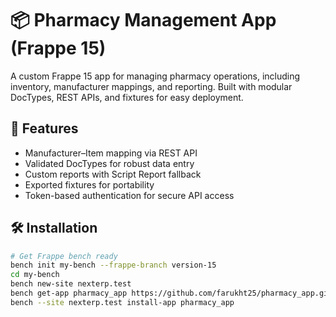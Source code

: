 # 📦 Pharmacy Management App (Frappe 15)

A custom Frappe 15 app for managing pharmacy operations, including inventory, manufacturer mappings, and reporting. Built with modular DocTypes, REST APIs, and fixtures for easy deployment.

## 🚀 Features

- Manufacturer–Item mapping via REST API
- Validated DocTypes for robust data entry
- Custom reports with Script Report fallback
- Exported fixtures for portability
- Token-based authentication for secure API access

## 🛠️ Installation

```bash
# Get Frappe bench ready
bench init my-bench --frappe-branch version-15
cd my-bench
bench new-site nexterp.test
bench get-app pharmacy_app https://github.com/farukht25/pharmacy_app.git
bench --site nexterp.test install-app pharmacy_app
